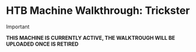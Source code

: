 # HTB Machine Walkthrough: Trickster

> [!IMPORTANT]  
> **THIS MACHINE IS CURRENTLY ACTIVE, THE WALKTROUGH WILL BE UPLOADED ONCE IS RETIRED**
